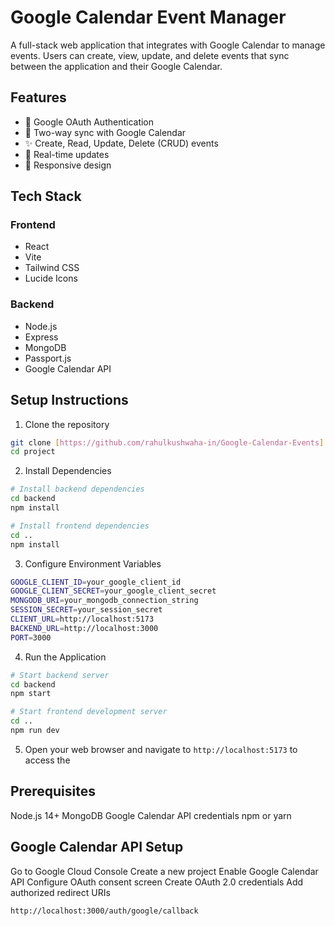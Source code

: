 # Google Calendar Event Manager

A full-stack web application that integrates with Google Calendar to manage events. Users can create, view, update, and delete events that sync between the application and their Google Calendar.

## Features

- 🔐 Google OAuth Authentication
- 📅 Two-way sync with Google Calendar
- ✨ Create, Read, Update, Delete (CRUD) events
- 🔄 Real-time updates
- 📱 Responsive design

## Tech Stack

### Frontend
- React
- Vite
- Tailwind CSS
- Lucide Icons

### Backend
- Node.js
- Express
- MongoDB
- Passport.js
- Google Calendar API

## Setup Instructions

1. Clone the repository
```bash
git clone [https://github.com/rahulkushwaha-in/Google-Calendar-Events]
cd project
```

2. Install Dependencies
```bash
# Install backend dependencies
cd backend
npm install

# Install frontend dependencies
cd ..
npm install
```
3. Configure Environment Variables
```bash
GOOGLE_CLIENT_ID=your_google_client_id
GOOGLE_CLIENT_SECRET=your_google_client_secret
MONGODB_URI=your_mongodb_connection_string
SESSION_SECRET=your_session_secret
CLIENT_URL=http://localhost:5173
BACKEND_URL=http://localhost:3000
PORT=3000
```
4. Run the Application
```bash
# Start backend server
cd backend
npm start

# Start frontend development server
cd ..
npm run dev
```
5. Open your web browser and navigate to `http://localhost:5173` to access the


## Prerequisites
Node.js 14+
MongoDB
Google Calendar API credentials
npm or yarn

## Google Calendar API Setup
Go to Google Cloud Console
Create a new project
Enable Google Calendar API
Configure OAuth consent screen
Create OAuth 2.0 credentials
Add authorized redirect URIs
```bash
http://localhost:3000/auth/google/callback
```

